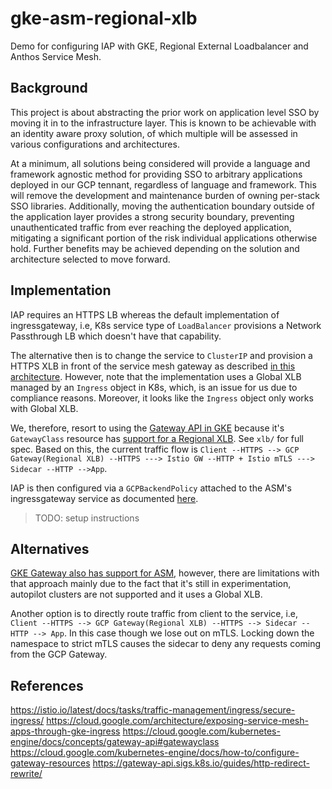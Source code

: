 # gke-asm-regional-xlb

Demo for configuring IAP with GKE, Regional External Loadbalancer and Anthos Service Mesh.

## Background

This project is about abstracting the prior work on application level SSO by moving it in to the infrastructure layer. This is known to be achievable with an identity aware proxy solution, of which multiple will be assessed in various configurations and architectures.

At a minimum, all solutions being considered will provide a language and framework agnostic method for providing SSO to arbitrary applications deployed in our GCP tennant, regardless of language and framework. This will remove the development and maintenance burden of owning per-stack SSO libraries. Additionally, moving the authentication boundary outside of the application layer provides a strong security boundary, preventing unauthenticated traffic from ever reaching the deployed application, mitigating a significant portion of the risk individual applications otherwise hold. Further benefits may be achieved depending on the solution and architecture selected to move forward.

## Implementation

IAP requires an HTTPS LB whereas the default implementation of ingressgateway, i.e, K8s service type of `LoadBalancer` provisions a Network Passthrough LB which doesn't have that capability.

The alternative then is to change the service to `ClusterIP` and provision a HTTPS XLB in front of the service mesh gateway as described [in this architecture](https://cloud.google.com/architecture/exposing-service-mesh-apps-through-gke-ingress#cloud_ingress_and_mesh_ingress). However, note that the implementation uses a Global XLB managed by an `Ingress` object in K8s, which, is an issue for us due to compliance reasons. Moreover, it looks like the `Ingress` object only works with Global XLB.

We, therefore, resort to using the [Gateway API in GKE](https://cloud.google.com/kubernetes-engine/docs/concepts/gateway-api) because it's `GatewayClass` resource has [support for a Regional XLB](https://cloud.google.com/kubernetes-engine/docs/concepts/gateway-api#gatewayclass). See `xlb/` for full spec. Based on this, the current traffic flow is `Client --HTTPS --> GCP Gateway(Regional XLB) --HTTPS ---> Istio GW --HTTP + Istio mTLS ---> Sidecar --HTTP -->App`.

IAP is then configured via a `GCPBackendPolicy` attached to the ASM's ingressgateway service as documented [here](https://cloud.google.com/kubernetes-engine/docs/how-to/configure-gateway-resources#configure_iap).

> TODO: setup instructions

## Alternatives

[GKE Gateway also has support for ASM](https://cloud.google.com/service-mesh/docs/managed/service-mesh-cloud-gateway#preview_limitations), however, there are limitations with that approach mainly due to the fact that it's still in experimentation, autopilot clusters are not supported and it uses a Global XLB.

Another option is to directly route traffic from client to the service, i.e, `Client --HTTPS --> GCP Gateway(Regional XLB) --HTTPS --> Sidecar --HTTP --> App`. In this case though we lose out on mTLS. Locking down the namespace to strict mTLS causes the sidecar to deny any requests coming from the GCP Gateway.

## References
https://istio.io/latest/docs/tasks/traffic-management/ingress/secure-ingress/
https://cloud.google.com/architecture/exposing-service-mesh-apps-through-gke-ingress
https://cloud.google.com/kubernetes-engine/docs/concepts/gateway-api#gatewayclass
https://cloud.google.com/kubernetes-engine/docs/how-to/configure-gateway-resources
https://gateway-api.sigs.k8s.io/guides/http-redirect-rewrite/
